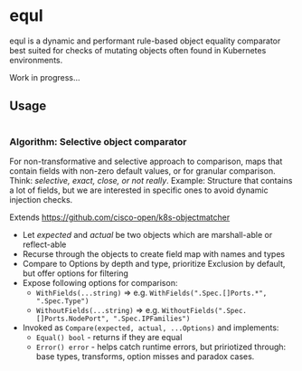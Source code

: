 # equl
equl is a dynamic and performant rule-based object equality comparator best suited for checks of mutating objects often
found in Kubernetes environments.

Work in progress...

## Usage
```go


```

### Algorithm: Selective object comparator
For non-transformative and selective approach to comparison, maps that contain fields with non-zero default values,
or for granular comparison.
Think: _selective, exact, close, or not really_.
Example: Structure that contains a lot of fields, but we are interested in specific ones to avoid dynamic injection checks.

Extends https://github.com/cisco-open/k8s-objectmatcher

- Let _expected_ and _actual_ be two objects which are marshall-able or reflect-able
- Recurse through the objects to create field map with names and types
- Compare to Options by depth and type, prioritize Exclusion by default, but offer options for filtering
- Expose following options for comparison:
    - `WithFields(...string)` => e.g. `WithFields(".Spec.[]Ports.*", ".Spec.Type")`
    - `WithoutFields(...string)` => e.g. `WithoutFields(".Spec.[]Ports.NodePort", ".Spec.IPFamilies")`
- Invoked as `Compare(expected, actual, ...Options)` and implements:
    - `Equal() bool` - returns if they are equal
    - `Error() error` - helps catch runtime errors, but pririotized through: base types, transforms, option misses and paradox cases.
